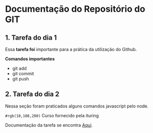 # Documentação do Repositório do GIT

## 1. Tarefa do dia 1 ##

Essa **tarefa foi** importante para a prática da utilização do Github.

**Comandos importantes**

- git add
- git commit
- git push

## 2. Tarefa do dia 2 ##

Nessa seção foram praticados alguns comandos javascript pelo node.


`#rgb(10,108,200)` Curso fornecido pela ituring

Documentação da tarefa se encontra [Aqui](https://github.com/ituring-repo/aprenda-a-programar/tree/main/tarefa-dia-2).
